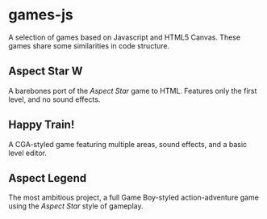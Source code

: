 # games-js
A selection of games based on Javascript and HTML5 Canvas. These games share some similarities in code structure.

## Aspect Star W
A barebones port of the *Aspect Star* game to HTML. Features only the first level, and no sound effects.

## Happy Train!
A CGA-styled game featuring multiple areas, sound effects, and a basic level editor.

## Aspect Legend
The most ambitious project, a full Game Boy-styled action-adventure game using the *Aspect Star* style of gameplay.